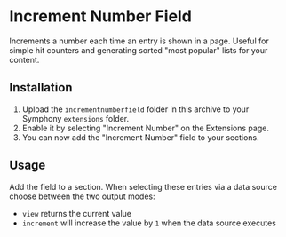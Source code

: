 # Increment Number Field

Increments a number each time an entry is shown in a page. Useful for simple hit counters and generating sorted "most popular" lists for your content.

## Installation

1. Upload the `incrementnumberfield` folder in this archive to your Symphony `extensions` folder.
2. Enable it by selecting "Increment Number" on the Extensions page.
3. You can now add the "Increment Number" field to your sections.

## Usage

Add the field to a section. When selecting these entries via a data source choose between the two output modes:

* `view` returns the current value
* `increment` will increase the value by `1` when the data source executes